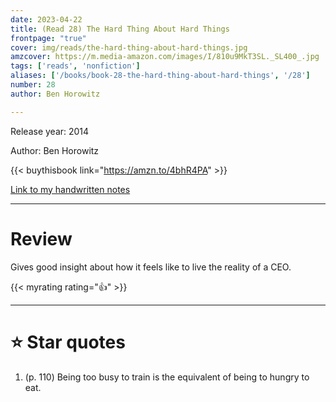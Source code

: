 ```yaml
---
date: 2023-04-22
title: (Read 28) The Hard Thing About Hard Things
frontpage: "true"
cover: img/reads/the-hard-thing-about-hard-things.jpg
amzcover: https://m.media-amazon.com/images/I/810u9MkT3SL._SL400_.jpg
tags: ['reads', 'nonfiction']
aliases: ['/books/book-28-the-hard-thing-about-hard-things', '/28']
number: 28
author: Ben Horowitz

---
```


Release year: 2014

Author: Ben Horowitz

{{< buythisbook link="https://amzn.to/4bhR4PA" >}}

[Link to my handwritten notes](https://drive.google.com/file/d/1kCBls4lQIOTyuxRvblA11Pr8a-tbWVvi/view?usp=drive_link)

---

# Review

Gives good insight about how it feels like to live the reality of a CEO.

{{< myrating rating="👍" >}}

---

# :star: Star quotes

1. (p. 110) Being too busy to train is the equivalent of being to hungry
   to eat.
